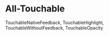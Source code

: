 # All-Touchable
TouchableNativeFeedback,         TouchableHighlight,         TouchableWithoutFeedback,         TouchableOpacity
